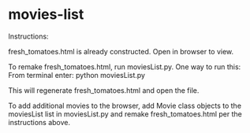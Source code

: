 # movies-list

Instructions:

fresh_tomatoes.html is already constructed.
Open in browser to view.

To remake fresh_tomatoes.html, run moviesList.py.
One way to run this:
	From terminal enter:
	python moviesList.py

This will regenerate fresh_tomatoes.html and open
the file.

To add additional movies to the browser, add
Movie class objects to the moviesList list in
moviesList.py and remake fresh_tomatoes.html
per the instructions above.